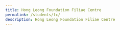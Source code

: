```yaml
---
title: Hong Leong Foundation Filiae Centre
permalink: /students/fc/
description: Hong Leong Foundation Filiae Centre
---
```

